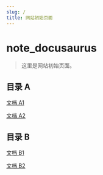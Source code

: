 ```yaml
---
slug: /
title: 网站初始页面
---
```


# note_docusaurus

> 这里是网站初始页面。

## 目录 A

[文档 A1](目录%20A/文档%20A1.md)

[文档 A2](目录%20A/文档%20A2.md)

## 目录 B

[文档 B1](目录%20B/文档%20B1.md)

[文档 B2](目录%20B/文档%20B2.md)
